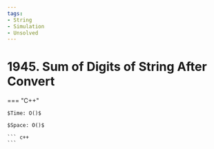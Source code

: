```yaml
---
tags:
- String
- Simulation
- Unsolved
---
```



# 1945. Sum of Digits of String After Convert

=== "C++"

    $Time: O()$

    $Space: O()$

    ``` c++
    ```
